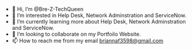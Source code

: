 - 👋 Hi, I’m @Bre-Z-TechQueen
- 👀 I’m interested in Help Desk, Network Adminstration and ServiceNow. 
- 🌱 I’m currently learning more about Help Desk, Network Adminstration and ServiceNow.
- 💞️ I’m looking to collaborate on my Portfoilo Website. 
- 📫 How to reach me from my email briannaf3598@gmail.com

<!---
Bre-Z-TechQueen/Bre-Z-TechQueen is a ✨ special ✨ repository because its `README.md` (this file) appears on your GitHub profile.
You can click the Preview link to take a look at your changes.
--->
